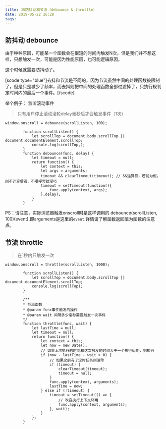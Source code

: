 ```yaml
---
title: JS防抖动和节流（debounce & throttle）
date: 2019-05-22 16:28
tags:
---
```


## 防抖动 debounce

由于种种原因，可能某一个函数会在很短的时间内触发N次，但是我们并不想这样，只想触发一次，可能是因为性能原因，也可能逻辑原因。

这个时候就需要防抖动了。

[scode type="blue"]去抖和节流是不同的，因为节流虽然中间的处理函数被限制了，但是只是减少了频率，而去抖则把中间的处理函数全部过滤掉了，只执行规判定时间内的最后一个事件。[/scode]

<!--more-->

举个例子： 监听滚动事件

> 只有用户停止滚动滚轮delay毫秒后才会触发事件（1次）

```
window.onscroll = debounce(scrollListen, 100);

        function scrollListen() {
            let scrollTop = document.body.scrollTop || document.documentElement.scrollTop;
            console.log(scrollTop,);
        }
        function debounce(func, delay) {
            let timeout = null;
            return function() {
                let context = this;
                let args = arguments;
                timeout && clearTimeout(timeout); // &&运算符，若前为假，则不计算后者，不喂呼奇技淫巧
                timeout = setTimeout(function(){
                    func.apply(context, args);
                },delay);
            }
        }
```

PS：请注意，实际浏览器触发onscroll时是这样调用的 debounce(scrollListen, 100)(event),即arguments是这里的`event`.详情请了解函数返回值为函数的注意点。

## 节流 throttle

> 在1秒内只触发一次

```
window.onscroll = throttle(scrollListen, 1000);

        function scrollListen() {
            let scrollTop = document.body.scrollTop || document.documentElement.scrollTop;
            console.log(scrollTop);
        }

        /**
        * 节流函数
        * @param func事件触发的操作
        * @param wait 间隔多少毫秒需要触发一次事件
        */
        function throttle(func, wait) {
            let lastTime = null;
            let timeout = null;
            return function() {
                let context = this;
                let now = new Date();
                // 如果上次执行的时间和这次触发的时间大于一个执行周期，则执行
                if (now - lastTime - wait > 0) {
                    // 如果之前有了定时任务则清除
                    if (timeout) {
                        clearTimeout(timeout);
                        timeout = null;
                    }
                    func.apply(context, arguments);
                    lastTime = now;
                } else if (!timeout) {
                    timeout = setTimeout(() => {
                        // 改变执行上下文环境
                        func.apply(context, arguments);
                    }, wait);
                }
            };
        }
```
